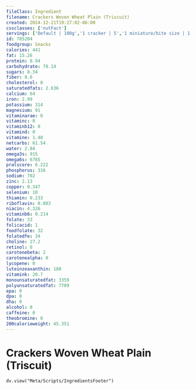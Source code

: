 ```yaml
---
fileClass: Ingredient
filename: Crackers Woven Wheat Plain (Triscuit)
created: 2024-12-21T19:27:02-06:00
cssclasses: ['nutFact']
servings: ['Default | 100g','1 cracker | 5','1 miniature/bite size | 1','1 crisp | 2','1 cup, nfs | 70']
id: 785204
foodgroup: Snacks
calories: 441
fat: 15.26
protein: 8.94
carbohydrate: 70.14
sugars: 8.34
fiber: 8.6
cholesterol: 0
saturatedfats: 2.636
calcium: 64
iron: 2.99
potassium: 314
magnesium: 91
vitaminarae: 0
vitaminc: 0
vitaminb12: 0
vitamind: 0
vitamine: 1.48
netcarbs: 61.54
water: 2.84
omega3s: 915
omega6s: 6785
pralscore: 6.222
phosphorus: 316
sodium: 702
zinc: 2.13
copper: 0.347
selenium: 10
thiamin: 0.233
riboflavin: 0.083
niacin: 4.326
vitaminb6: 0.214
folate: 33
folicacid: 1
foodfolate: 32
folatedfe: 34
choline: 27.2
retinol: 0
carotenebeta: 2
carotenealpha: 0
lycopene: 0
luteinzeaxanthin: 180
vitamink: 20.7
monounsaturatedfat: 3359
polyunsaturatedfat: 7709
epa: 0
dpa: 0
dha: 0
alcohol: 0
caffeine: 0
theobromine: 0
200calorieweight: 45.351
---
```


# Crackers Woven Wheat Plain (Triscuit)

```dataviewjs
dv.view("Meta/Scripts/IngredientsFooter")
```